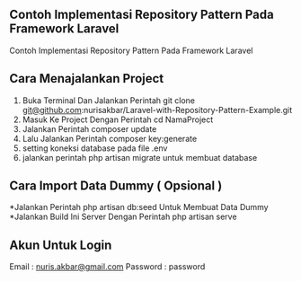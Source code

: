 ## Contoh Implementasi Repository Pattern Pada Framework Laravel
Contoh Implementasi Repository Pattern Pada Framework Laravel

## Cara Menajalankan Project
1. Buka Terminal Dan Jalankan Perintah git clone git@github.com:nurisakbar/Laravel-with-Repository-Pattern-Example.git
2. Masuk Ke Project Dengan Perintah cd NamaProject
3. Jalankan Perintah composer update
4. Lalu Jalankan Perintah composer key:generate
5. setting koneksi database pada file .env
6. jalankan perintah php artisan migrate untuk membuat database

## Cara Import Data Dummy ( Opsional )
*Jalankan Perintah php artisan db:seed Untuk Membuat Data Dummy<br>
*Jalankan Build Ini Server Dengan Perintah php artisan serve

## Akun Untuk Login
Email : nuris.akbar@gmail.com
Password : password



